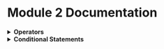 
# **Module 2 Documentation**
<details>
<summary><b>Operators</b></summary>

## ✅ Types of Operators

### 🔶1. **Arithmetic Operators**

Used to perform basic mathematical operations.

| Operator | Meaning | Example | Result |
| --- | --- | --- | --- |
| `+` | Addition | `a + b` | Adds a and b |
| `-` | Subtraction | `a - b` | Subtracts b from a |
| `*` | Multiplication | `a * b` | Multiplies a and b |
| `/` | Division | `b / a` | Divides b by a |
| `%` | Modulus | `b % a` | Remainder of b/a |

---

### 📝 Example Code for Arithmetic Operators

```c
#include<stdio.h>
int main()
{
    int a = 3, b = 20;

    // int sum = a + b;         // ➕ Adds a and b → 3 + 20 = 23
    // int mns = a - b;         // ➖ Subtracts b from a → 3 - 20 = -17
    // int mlt = a * b;         // ✖️ Multiplies a and b → 3 * 20 = 60

    // float dvd = b * 1.0 / a; // ➗ Division with float casting:
                               // b * 1.0 = 20.0 (float)
                               // 20.0 / 3 = 6.666667

    int mod = b % a;           // 🔢 Modulus → 20 % 3 = 2
                               // Modulus gives the **remainder**

    // printf("%d", sum);      // Output for addition
    // printf("%d", mns);      // Output for subtraction
    // printf("%d", mlt);      // Output for multiplication
    // printf("%f", dvd);      // Output for float division
    printf("%d", mod);         // Output for modulus → prints 2

    return 0;
}

```

## 🎯 Output:

```makefile

Sum: 23
Minus: -17
Multiply: 60
Divide: 6.67
Modulus: 2

```

## 📝 **Explanation of Floating Point Division**

### 👉 Issue:

If you do:

```c

float dvd = b / a;
```

This will **NOT** give the correct decimal result because both `b` and `a` are integers. It will perform **integer division** first (20 / 3 = 6), then convert to float → `6.000000`.

### ✅ Solution:

To get accurate float result, **cast** one of the operands to float:

```c

float dvd = b * 1.0 / a;
// OR
float dvd = (float)b / a;

```

This gives:

```

20.0 / 3 = 6.666667
```

---

### 🔶 2. **Relational Operators**

Used to compare values and return either **true (1)** or **false (0)**.

| Operator | Description | Example |
| --- | --- | --- |
| `<` | Less than | `a < b` |
| `<=` | Less than or equal | `a <= b` |
| `>` | Greater than | `a > b` |
| `>=` | Greater than or equal | `a >= b` |
| `==` | Equal to | `a == b` |
| `!=` | Not equal to | `a != b` |

---

### 📝 Example Code for Relational Operators

```c
#include<stdio.h> 

int main() 
{
    int a = 3, b = 20; // 🧮 Declaring two integer variables and assigning them values

    // ✅ Relational Operators – they compare two values and return either 1 (true) or 0 (false)
    
    printf("a < b : %d\n", a < b);      // 🔍 Checks if a is less than b (3 < 20 → 1)
    printf("a <= b : %d\n", a <= b);    // 🔍 Checks if a is less than or equal to b (3 <= 20 → 1)
    printf("a > b : %d\n", a > b);      // 🔍 Checks if a is greater than b (3 > 20 → 0)
    printf("a >= b : %d\n", a >= b);    // 🔍 Checks if a is greater than or equal to b (3 >= 20 → 0)
    printf("a == b : %d\n", a == b);    // 🔍 Checks if a is equal to b (3 == 20 → 0)
    printf("a != b : %d\n", a != b);    // 🔍 Checks if a is NOT equal to b (3 != 20 → 1)

    return 0; // 🏁 Ends the main function, returns 0 to indicate successful completion
}

```

### ✅ Output for this code:

```yaml

a < b : 1
a <= b : 1
a > b : 0
a >= b : 0
a == b : 0
a != b : 1

```

---

### 🔶 3. **Logical Operators**

Used to combine multiple conditions.

| Operator | Description | Syntax | Meaning |
| --- | --- | --- | --- |
| `&&` | Logical AND | `(cond1 && cond2)` | True if both conditions are true |
| `..` | Logical OR | `(cond1 .. cond2)` |   Returns **false (0)** only if **both** conditions are false. |

---

### 📝 Example Code for Logical Operators

```c

#include<stdio.h>  // Include the standard input/output library

int main()  // Main function: entry point of the program
{
    int a = 3, b = 20;  // Declare and initialize two integers: a = 3, b = 20

    // 👇 Logical AND operation:
    // Checks: (a < b) && (a != b)
    // a < b => 3 < 20 → true (1)
    // a != b => 3 != 20 → true (1)
    // true && true = true → output: 1
    printf("a < b AND a != b: %d\n", (a < b) && (a != b));

    // 👇 Logical OR operation:
    // Checks: (a > b) || (a == 3)
    // a > b => 3 > 20 → false (0)
    // a == 3 => 3 == 3 → true (1)
    // false || true = true → output: 1
    printf("a > b OR a == 3: %d\n", (a > b) || (a == 3));

    return 0;  // End the program
}
```

### 🧪 Output of the Program:

```yaml

a < b AND a != b: 1
a > b OR a == 3: 1

```

---

### 🧠 Note:

- **True = 1**, **False = 0**
- Always use brackets `()` for clarity in logical expressions.
- Logical operators are mostly used in `if` statements or loops.

</details>
<details>

 <summary><b>Conditional Statements</b></summary>

## 🔶1. Simple `if...else` Statement

```c
#include<stdio.h>
int main() {
    int tk;
    scanf("%d", &tk);              // Command: Take integer input and store in variable tk

    if (tk >= 100) {               // Condition: Check if tk is greater than or equal to 100
        printf("Burger Khabo");    // Action: Print if condition is true
    } else {
        printf("Khabo Na");        // Action: Print if condition is false
    }

    return 0;                     // Command: End program successfully
}

```

---

### Explanation:

- **if** checks condition `tk >= 100`.
- If true, prints `"Burger Khabo"`.
- Else prints `"Khabo Na"`.

---

### Sample Output:

| Input | Output |
| --- | --- |
| 120 | Burger Khabo |
| 50 | Khabo Na |

---

## 🔶 2. `if...else if...else` Ladder

```c
#include<stdio.h>
int main() {
    int tk;
    scanf("%d", &tk);                // Command: Take input

    if (tk >= 100) {                 // Condition 1: tk >= 100
        printf("Burger Khabo");      // Action: Print if true
    }
    else if (tk >= 50) {             // Condition 2: tk >= 50
        printf("Fuchka Khabo");      // Action: Print if true
    }
    else if (tk >= 20) {             // Condition 3: tk >= 20
        printf("Ice Cream Khabo");   // Action: Print if true
    }
    else {                          // Else block if none of above conditions true
        printf("Khabo Na, Basay jabo");  // Action: Print fallback message
    }

    return 0;                       // Command: End program
}

```

---

### Explanation:

- Checks multiple conditions **in order**.
- Executes first matching block only.
- Else block runs if none matches.

---

### Sample Output:

| Input | Output |
| --- | --- |
| 150 | Burger Khabo |
| 75 | Fuchka Khabo |
| 30 | Ice Cream Khabo |
| 10 | Khabo Na, Basay jabo |

---

## 🔶 3. Nested `if...else`

```c
#include<stdio.h>
int main() {
    int tk;
    scanf("%d", &tk);                      // Command: Input value

    if (tk >= 5000) {                      // Outer condition
        printf("Cox's Bazar Jabo\n");      // Action: print if true

        if (tk >= 10000) {                 // Inner condition
            printf("Saint Martin Jabo\n"); // Action: print if inner true
        } else {
            printf("Ferot Asbo\n");        // Action: print if inner false
        }
    } else {
        printf("Kothao Jabo Na\n");        // Action: print if outer false
    }

    return 0;                             // End program
}

```

---

### Explanation:

- Outer `if` runs if tk ≥ 5000.
- Inner `if` checks if tk ≥ 10000 and acts accordingly.
- Else parts execute if conditions fail.



## 🔶 4. Single-line `if` without braces

```c
#include<stdio.h>
int main() {
    int tk;
    scanf("%d", &tk);             // Command: Input from user

    if (tk >= 1000)               // Condition: if true execute next line only
        printf("Pizza Khabo\n");  // Action: Print message

    return 0;                    // End program
}

```

---

### Explanation:

- When only one statement follows `if`, braces `{}` can be omitted.
- Be careful: only the next single statement is controlled by the `if`.

---

### Sample Output:

| Input | Output |
| --- | --- |
| 1500 | Pizza Khabo |
| 500 | (no output) |

### 📝 Summary Table:

| Statement Type | Use Case |
| --- | --- |
| `if` | Single condition to check |
| `if-else` | Two-way decision making |
| `if-else if-else` | Multi-way decision making |
| `Nested if-else` | Multi-level conditions inside other blocks |

</details>
